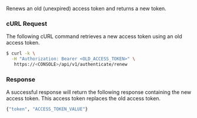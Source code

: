 Renews an old (unexpired) access token and returns a new token.

### cURL Request

The following cURL command retrieves a new access token using an old access token.

```bash
$ curl -k \
  -H "Authorization: Bearer <OLD_ACCESS_TOKEN>" \
   https://<CONSOLE>/api/v1/authenticate/renew
```

### Response

A successful response will return the following response containing the new access token.
This access token replaces the old access token.

```bash
{"token", "ACCESS_TOKEN_VALUE"}
```